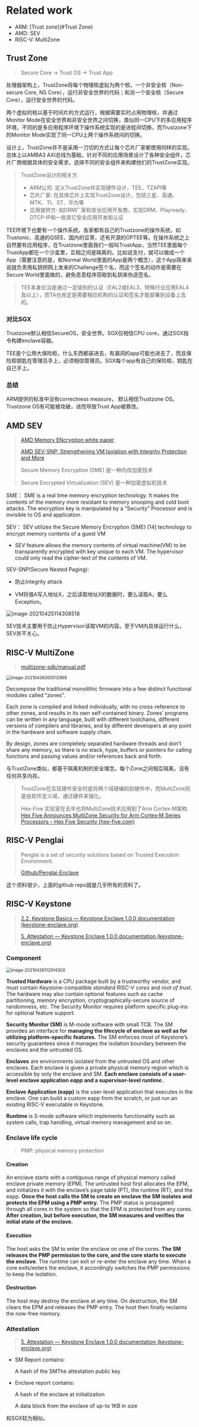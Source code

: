 # Related work

- ARM: [Trust zone](#Trust Zone)
- AMD: SEV
- RISC-V: MultiZone

## Trust Zone

> Secure Core -> Trust OS -> Trust App

处理器架构上，TrustZone将每个物理核虚拟为两个核，一个非安全核（Non-secure Core, NS Core），运行非安全世界的代码；和另一个安全核（Secure Core），运行安全世界的代码。

两个虚拟的核以基于时间片的方式运行，根据需要实时占用物理核，并通过Monitor Mode在安全世界和非安全世界之间切换，类似同一CPU下的多应用程序环境，不同的是多应用程序环境下操作系统实现的是进程间切换，而Trustzone下的Monitor Mode实现了同一CPU上两个操作系统间的切换。

设计上，TrustZone并不是采用一刀切的方式让每个芯片厂家都使用同样的实现。总体上以AMBA3 AXI总线为基础，针对不同的应用场景设计了各种安全组件，芯片厂商根据具体的安全需求，选择不同的安全组件来构建他们的TrustZone实现。

> TrustZone设计的相关方
>
> - ARM公司: 定义TrustZone并实现硬件设计，TEE，TZAPI等
> - 芯片厂家: 在具体芯片上实现TrustZone设计，包括三星、高通、MTK、TI、ST、华为等
> - 应用提供方: 如DRM厂家和安全应用开发商，实现DRM、Playready、DTCP-IP和一些其它安全应用开发和认证

TEE环境下也要有一个操作系统，各家都有自己的Trustzone的操作系统，如Trustonic、高通的QSEE、国内的豆荚，还有开源的OPTEE等。在操作系统之上自然要有应用程序，在Trustzone里面我们一般叫TrustApp，当然TEE里面每个TrustApp都在一个沙盒里，互相之间是隔离的。比如说支付，就可以做成一个App（需要注意的是，和Normal World里面的App是两个概念），这个App简单来说就负责用私钥把网上发来的Challenge签个名，而这个签名的动作是需要在Secure World里面做的，避免恶意程序窃取到私钥来伪造签名。

> TEE本身应当是通过一定级别的认证（EAL2或EAL3，特殊行业应用EAL4及以上），而TA也肯定是需要相应机构的认证和签名才能部署到设备上去的。

### 对比SGX

Trustzone默认相信SecureOS，安全世界。SGX仅相信CPU core，通过SGX指令构建enclave容器。

TEE是个公用大保险柜，什么东西都装进去，有漏洞的app可能也进去了，而且保险柜钥匙在管理员手上，必须相信管理员。SGX每个app有自己的保险柜，钥匙在自己手上。

### 总结

ARM提供的标准中没有correctness measure， 默认相信Trustzone OS。Trustzone OS有可能被攻破，进而导致Trust App被篡改。



## AMD SEV

> [AMD Memory ENcryption white paper]([AMD_Memory_Encryption_Whitepaper_v7-Public.pdf](https://developer.amd.com/wordpress/media/2013/12/AMD_Memory_Encryption_Whitepaper_v7-Public.pdf))
>
> [AMD SEV-SNP: Strengthening VM Isolation with Integrity Protection and More](https://www.amd.com/system/files/TechDocs/SEV-SNP-strengthening-vm-isolation-with-integrity-protection-and-more.pdf)
>
> Secure Memory Encryption (SME) 是一种内存加密技术
>
> Secure Encrypted Virtualization (SEV) 是一种加密虚拟机技术

SME： SME is a real time memory encryption technology. It makes the contents of the memory more resistant to memory snooping and cold boot attacks. The encryption key is manipulated by a “Security” Processor and is invisible to OS and application. 

SEV： SEV utilizes the Secure Memory Encryption (SME) [14] technology to encrypt memory contents of a guest VM

- SEV feature allows the memory contents of virtual machine(VM) to be transparently encrypted with key unique to each VM. The hypervisor could only read the cipher-text of the contents of VM. 

SEV-SNP(Secure Nested Paging):  

- 防止Integrity attack

- VM将值A写入地址X，之后读取地址X的数据时，要么读取A，要么Exception。

![image-20210425114308518](related-work.assets/image-20210425114308518.png)



SEV技术主要用于防止Hypervisor读取VM的内容。至于VM内具体运行什么，SEV并不关心。



## RISC-V MultiZone

> [multizone-sdk/manual.pdf](https://github.com/hex-five/multizone-sdk/blob/master/manual.pdf)

<img src="related-work.assets/image-20210426000012969.png" alt="image-20210426000012969" style="zoom: 80%;" />

Decompose the traditional monolithic firmware into a few distinct functional modules called “zones”.

Each zone is compiled and linked individually, with no cross-reference to other zones, and results in its  own self-contained binary. Zones’ programs can be written in any language, built with different  toolchains, different versions of compilers and libraries, and by different developers at any point in the  hardware and software supply chain.

By  design, zones are completely separated hardware threads and don’t share any memory, so there is no  stack, hype, buffers or pointers for calling functions and passing values and/or references back and  forth.

与TrustZone类似，都基于隔离机制的安全理念。每个Zone之间相互隔离，没有任何共享内存。

> TrustZone在实现硬件安全时是将两个域硬编码到硬件中，而MultiZone则是由软件定义域，通过硬件来强化。
>
> Hex-Five 实验室在去年也将MultiZone技术应用到了Arm Cortex-M架构[Hex Five Announces MultiZone Security for Arm Cortex‑M Series Processors – Hex Five Security (hex-five.com)](https://hex-five.com/2020/02/23/hex-five-announces-multizone-security-for-arm-cortex-m/)



## RISC-V Penglai

> Penglai is a set of security solutions based on Trusted Execution Environment.
>
> [Github/Penglai-Enclave](https://github.com/Penglai-Enclave/Penglai-Enclave)

这个资料很少，上面的github repo就是几乎所有的资料了。



## RISC-V Keystone

> [2.2. Keystone Basics — Keystone Enclave 1.0.0 documentation (keystone-enclave.org)](http://docs.keystone-enclave.org/en/latest/Getting-Started/How-Keystone-Works/Keystone-Basics.html)
>
> [5. Attestation — Keystone Enclave 1.0.0 documentation (keystone-enclave.org)](http://docs.keystone-enclave.org/en/latest/Keystone-Applications/Attestation.html)

### Component

<img src="related-work.assets/image-20210426112914300.png" alt="image-20210426112914300" style="zoom:80%;" />

**Trusted Hardware** is a CPU package built by a trustworthy vendor, and must contain Keystone-compatible *standard RISC-V cores* and *root of trust*. The hardware may also contain optional features such as cache partitioning, memory encryption, cryptographically-secure source of randomness, etc. The Security Monitor requires platform specific plug-ins for optional feature support.

**Security Monitor (SM)** is M-mode software with small TCB. The SM provides an interface for **managing the lifecycle of enclave as well as for utilizing platform-specific features.** The SM enforces most of Keystone’s security guarantees since it manages the isolation boundary between the enclaves and the untrusted OS.

**Enclaves** are environments isolated from the untrusted OS and other enclaves. Each enclave is given a private physical memory region which is accessible by only the enclave and SM. **Each enclave consists of a user-level enclave application *eapp* and a supervisor-level *runtime*.**

**Enclave Application (eapp)** is the user-level application that executes in the enclave. One can build a custom eapp from the scratch, or just run an existing RISC-V executable in Keystone.

**Runtime** is S-mode software which implements functionality such as system calls, trap handling, virtual memory management and so on.

### Enclave life cycle

> PMP: physical memory protection

#### Creation

An enclave starts with a contiguous range of physical memory called enclave private memory (EPM). The untrusted host first allocates the EPM, and initializes it with the enclave’s page table (PT), the runtime (RT), and the eapp. **Once the host calls the SM to create an enclave the SM isolates and protects the EPM using a PMP entry.** The PMP status is propagated through all cores in the system so that the EPM is protected from any cores. **After creation, but before execution, the SM measures and verifies the initial state of the enclave.**

#### Execution

The host asks the SM to enter the enclave on one of the cores. **The SM releases the PMP permission to the core, and the core starts to execute the enclave.** The runtime can exit or re-enter the enclave any time. When a core exits/enters the enclave, it accordingly switches the PMP permissions to keep the isolation.

#### Destruction

The host may destroy the enclave at any time. On destruction, the SM clears the EPM and releases the PMP entry. The host then finally reclaims the now-free memory.

### Attestation

> [5. Attestation — Keystone Enclave 1.0.0 documentation (keystone-enclave.org)](http://docs.keystone-enclave.org/en/latest/Keystone-Applications/Attestation.html#enclave-hashes)

- SM Report contains:

  A hash of the SMThe attestation public key

- Enclave report contains:

  A hash of the enclave at initialization

  A data block from the enclave of up-to 1KB in size

和SGX较为相似。 